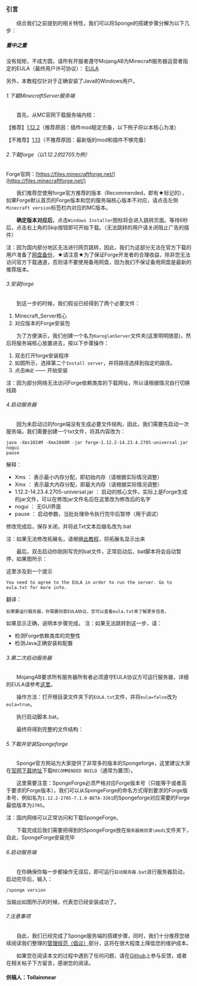 ### 引言
&emsp;&emsp;结合我们之前提到的相关特性，我们可以将Sponge的搭建步骤分解为以下几步：
##### 重中之重
没有规矩，不成方圆，请所有开服者遵守MojangAB为Minecraft服务器运营者指定的EULA（最终用户许可协议）：
[EULA](https://account.mojang.com/documents/minecraft_eula)

另外，本教程仅针对于正确安装了Java的Windows用户。
###### 1.下载MinecraftServer服务端
&emsp;&emsp;首先，从MC官网下载服务端内核：

【推荐】[1.12.2](http://s3.amazonaws.com/Minecraft.Download/versions/1.12.2/minecraft_server.1.12.2.jar)（推荐原因：插件mod稳定完备，以下例子将以本核心为准）

【不推荐】[1.13](https://launcher.mojang.com/mc/game/1.13/server/d0caafb8438ebd206f99930cfaecfa6c9a13dca0/server.jar)（不推荐原因：最新版的mod和插件不够完备）
###### 2.下载forge（以1.12.2的2705为例）
Forge官网：[https://files.minecraftforge.net/](https://files.minecraftforge.net/)

&emsp;&emsp;我们推荐您使用forge官方推荐的版本（Recommended，即有★标记的），如果Forge默认首页的Forge版本和您的服务端核心版本不对应，请点击左侧`Minecraft version`标签栏内对应的MC版本。

&emsp;&emsp;**确定版本对应后**，点击`Windows Installer`图标将会进入跳转页面。等待6秒后，点击右上角的Skip按钮即可开始下载。（无法跳转的用户请关闭阻止广告的插件）

注：因为国内部分地区无法进行网页跳转，因此，我们为这部分无法在官方下载的用户准备了[网盘备份](https://pan.baidu.com/s/1bMcI0wJ16lbAI-Xfbvb4Wg)，★请注意★为了保证Forge开发者的合理收益，除非您无法访问官方下载通道，否则请不要使用备用网盘，因为我们不保证备用网盘是最新的推荐版本。

###### 3.安装forge
&emsp;&emsp;到这一步的时候，我们假设已经得到了两个必要文件：
1. Minecraft_Server核心
2. 对应版本的Forge安装包

&emsp;&emsp;为了方便演示，我们创建一个名为`KaroglanServer`文件夹(这里明明随意)，然后将服务端核心放置进去，按以下步骤操作：
1. 双击打开forge安装程序
2. 如图所示，选择第二个`Install server`，并将路径选择到指定的路径。
3. 点击`确定` —— 开始安装

注：因为部分网络无法访问Forge依赖类库的下载网址，所以请根据情况自行切换线路
###### 4.启动服务器
&emsp;&emsp;因为未启动过的forge端没有生成必要文件结构，因此，我们需要先启动一次服务端，我们需要创建一个txt文件，将其内容改为：

```
java -Xms1024M -Xmx2048M -jar forge-1.12.2-14.23.4.2705-universal.jar nogui
pause
```
解释：
- Xms ： 表示最小内存分配，即初始内存（请根据实际情况调整）
- Xmx ： 表示最大内存分配，即最大内存（请根据实际情况调整）
- 1.12.2-14.23.4.2705-universal.jar ： 启动的核心文件，实际上是Forge生成的jar文件，可以在修改jar文件名后在这里改为修改后的名字
- nogui ： 无GUI界面
- pause ： 启动参数，当批处理命令执行完毕后暂停（用于调试）

修改完成后，保存关闭，并将此Txt文本后缀名改为.bat

注：如果无法修改拓展名，请根据[此教程](https://jingyan.baidu.com/article/b7001fe14f5cbe0e7282ddf5.html)，将拓展名显示出来

&emsp;&emsp;最后，双击启动你刚刚写完的bat文件，正常启动后，bat脚本将会自动暂停，如果图所示：

这里涉及到一个提示
```
You need to agree to the EULA in order to run the server. Go to eula.txt for more info.
```
翻译：
```
如果要运行服务器，你需要同意EULA协议，您可以查看eula.txt来了解更多信息。
```
如果显示正确，说明本步骤完成。
注：如果无法跳转到这一步，请：
- 检测Forge依赖类库的完整性
- 检测Java正确安装和配置
###### 3.第二次启动服务器

&emsp;&emsp;MojangAB要求所有服务器所有者必须遵守EULA协议方可运行服务器，详细的EULA请参考[这里](https://account.mojang.com/documents/minecraft_eula)。

&emsp;&emsp;操作方法：打开根目录文件夹下的`EULA.txt`文件，并将`eula=false`改为`eula=true`。

&emsp;&emsp;执行启动脚本.bat。

&emsp;&emsp;最终将得到完整的文件结构：

###### 5.下载并安装Spongeforge
&emsp;&emsp;Sponge官方网站为大家提供了非常多的版本的Spongeforge，这里建议大家在[官网下载地址](https://www.spongepowered.org/downloads/spongeforge/stable/1.12.2)下载`RECOMMENDED BUILD`（通常为置顶）。

&emsp;&emsp;这里需要注意：SpongeForge必须严格对应Forge版本号（只能等于或者高于要求的Forge版本），我们可以从SpongeForge的命名方式得到要求的Forge版本号，例如名为`1.12.2-2705-7.1.0-BETA-3361`的Spongeforge对应需要的Forge最低版本为`2705`。

注：国内网络可以正常访问和下载SpongeForge。

&emsp;&emsp;下载完成后我们需要把得到的SpongeForge放在`服务器根目录\mods`文件夹下，自此，SpongeForge安装完毕
###### 6.启动服务端
&emsp;&emsp;在你确保你每一步都操作无误后，即可运行`启动服务器.bat`进行服务器启动，启动完毕后，输入：
```
/sponge version
```
当输出如图所示的时候，代表您已经安装成功了。

###### 7.注意事项
&emsp;&emsp;自此，我们已经完成了Sponge服务端的搭建步骤，同时，我们十分推荐您继续阅读我们整理的[管理规范（倡议）](未完成)部分，这将在很大程度上降低您的维护成本。

&emsp;&emsp;如果您在阅读本文的过程中遇到了任何问题，请在[Github](https://github.com/Tollainmear/Guide-book-for-sponginism-survivors/issues)上参与反馈，或者在相关帖子下方留言，感谢您的阅读。

#### 供稿人：Tollainmear